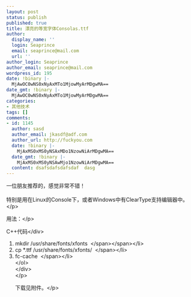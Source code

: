 ```yaml
---
layout: post
status: publish
published: true
title: 漂亮的等宽字体Consolas.ttf
author:
  display_name: ''
  login: Seaprince
  email: seaprince@mail.com
  url: ''
author_login: Seaprince
author_email: seaprince@mail.com
wordpress_id: 195
date: !binary |-
  MjAwOC0wNS0xNyAxMTo1MjowMyArMDgwMA==
date_gmt: !binary |-
  MjAwOC0wNS0xNyAxMTo1MjowMyArMDgwMA==
categories:
- 其他技术
tags: []
comments:
- id: 1145
  author: sasd
  author_email: jkasdf@adf.com
  author_url: http://fuckyou.com
  date: !binary |-
    MjAxMS0xMS0yNSAxMDo1NzowNiArMDgwMA==
  date_gmt: !binary |-
    MjAxMS0xMS0yNSAwMjo1NzowNiArMDgwMA==
  content: dsafsdafsdafsdaf  dasg
---
```

<p>一位朋友推荐的，感觉非常不错！<br &#47;><br />
特别是用在Linux的Console下，或者Windows中有ClearType支持编辑器中。<&#47;p></p>
<p>用法：<&#47;p></p>
<div class="codeText">
<div class="codeHead">C++代码<&#47;div></p>
<ol start="1" class="dp-cpp">
<li class="alt"><span><span>mkdir&nbsp;&#47;usr&#47;share&#47;fonts&#47;xfonts&nbsp;&nbsp;<&#47;span><&#47;span><&#47;li>
<li class=""><span>cp&nbsp;*.ttf&nbsp;&#47;usr&#47;share&#47;fonts&#47;xfonts&#47;&nbsp;&nbsp;<&#47;span><&#47;li>
<li class="alt"><span>fc-cache&nbsp;&nbsp;<&#47;span><&#47;li><br />
<&#47;ol><br />
<&#47;div><br />
<&#47;p></p>
<p>下载见附件。<&#47;p></p>
